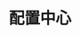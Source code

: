 ---
title: "配置中心"
linkTitle: "Document"
_build:
 render: false 
weight: 108
collapsible: true
# icon: "/images/icons/index/product-icon-storage.svg"
---